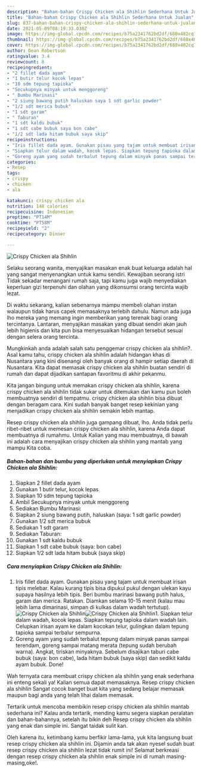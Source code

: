 ```yaml
---
description: "Bahan-bahan Crispy Chicken ala Shihlin Sederhana Untuk Jualan"
title: "Bahan-bahan Crispy Chicken ala Shihlin Sederhana Untuk Jualan"
slug: 837-bahan-bahan-crispy-chicken-ala-shihlin-sederhana-untuk-jualan
date: 2021-05-09T08:19:33.030Z
image: https://img-global.cpcdn.com/recipes/b75a2341762bd2df/680x482cq70/crispy-chicken-ala-shihlin-foto-resep-utama.jpg
thumbnail: https://img-global.cpcdn.com/recipes/b75a2341762bd2df/680x482cq70/crispy-chicken-ala-shihlin-foto-resep-utama.jpg
cover: https://img-global.cpcdn.com/recipes/b75a2341762bd2df/680x482cq70/crispy-chicken-ala-shihlin-foto-resep-utama.jpg
author: Dean Robertson
ratingvalue: 3.4
reviewcount: 8
recipeingredient:
- "2 fillet dada ayam"
- "1 butir telur kocok lepas"
- "10 sdm tepung tapioka"
- "Secukupnya minyak untuk menggoreng"
- " Bumbu Marinasi"
- "2 siung bawang putih haluskan saya 1 sdt garlic powder"
- "1/2 sdt merica bubuk"
- "1 sdt garam"
- " Taburan"
- "1 sdt kaldu bubuk"
- "1 sdt cabe bubuk saya bon cabe"
- "1/2 sdt lada hitam bubuk saya skip"
recipeinstructions:
- "Iris fillet dada ayam. Gunakan pisau yang tajam untuk membuat irisan tipis melebar. Kalau kurang tipis bisa dipukul pukul dengan ulekan kayu supaya hasilnya lebih tipis. Beri bumbu marinasi bawang putih halus, garam dan merica. Ratakan. Diamkan selama 10-15 menit (kalau mau lebih lama dimarinasi, simpan di kulkas dalam wadah tertutup)."
- "Siapkan telur dalam wadah, kocok lepas. Siapkan tepung tapioka dalam wadah lain. Celupkan irisan ayam ke dalam kocokan telur, gulingkan dalam tepung tapioka sampai terbalur sempurna."
- "Goreng ayam yang sudah terbalut tepung dalam minyak panas sampai terendam, goreng sampai matang merata (tepung sudah berubah warna). Angkat, tiriskan minyaknya. Sebelum disajikan taburi cabe bubuk (saya: bon cabe), lada hitam bubuk (saya skip) dan sedikit kaldu ayam bubuk. Done!"
categories:
- Resep
tags:
- crispy
- chicken
- ala

katakunci: crispy chicken ala 
nutrition: 148 calories
recipecuisine: Indonesian
preptime: "PT14M"
cooktime: "PT58M"
recipeyield: "2"
recipecategory: Dinner

---
```



![Crispy Chicken ala Shihlin](https://img-global.cpcdn.com/recipes/b75a2341762bd2df/680x482cq70/crispy-chicken-ala-shihlin-foto-resep-utama.jpg)

Selaku seorang wanita, menyajikan masakan enak buat keluarga adalah hal yang sangat menyenangkan untuk kamu sendiri. Kewajiban seorang istri Tidak sekadar menangani rumah saja, tapi kamu juga wajib menyediakan keperluan gizi terpenuhi dan olahan yang dikonsumsi orang tercinta wajib lezat.

Di waktu  sekarang, kalian sebenarnya mampu membeli olahan instan walaupun tidak harus capek memasaknya terlebih dahulu. Namun ada juga lho mereka yang memang ingin memberikan yang terenak bagi orang tercintanya. Lantaran, menyajikan masakan yang dibuat sendiri akan jauh lebih higienis dan kita pun bisa menyesuaikan hidangan tersebut sesuai dengan selera orang tercinta. 



Mungkinkah anda adalah salah satu penggemar crispy chicken ala shihlin?. Asal kamu tahu, crispy chicken ala shihlin adalah hidangan khas di Nusantara yang kini disenangi oleh banyak orang di hampir setiap daerah di Nusantara. Kita dapat memasak crispy chicken ala shihlin buatan sendiri di rumah dan dapat dijadikan santapan favoritmu di akhir pekanmu.

Kita jangan bingung untuk memakan crispy chicken ala shihlin, karena crispy chicken ala shihlin tidak sukar untuk ditemukan dan kamu pun boleh membuatnya sendiri di tempatmu. crispy chicken ala shihlin bisa dibuat dengan beragam cara. Kini sudah banyak banget resep kekinian yang menjadikan crispy chicken ala shihlin semakin lebih mantap.

Resep crispy chicken ala shihlin juga gampang dibuat, lho. Anda tidak perlu ribet-ribet untuk memesan crispy chicken ala shihlin, karena Anda dapat membuatnya di rumahmu. Untuk Kalian yang mau membuatnya, di bawah ini adalah cara menyajikan crispy chicken ala shihlin yang mantab yang mampu Kita coba.

<!--inarticleads1-->

##### Bahan-bahan dan bumbu yang diperlukan untuk menyiapkan Crispy Chicken ala Shihlin:

1. Siapkan 2 fillet dada ayam
1. Gunakan 1 butir telur, kocok lepas
1. Siapkan 10 sdm tepung tapioka
1. Ambil Secukupnya minyak untuk menggoreng
1. Sediakan  Bumbu Marinasi:
1. Siapkan 2 siung bawang putih, haluskan (saya: 1 sdt garlic powder)
1. Gunakan 1/2 sdt merica bubuk
1. Sediakan 1 sdt garam
1. Sediakan  Taburan:
1. Gunakan 1 sdt kaldu bubuk
1. Siapkan 1 sdt cabe bubuk (saya: bon cabe)
1. Siapkan 1/2 sdt lada hitam bubuk (saya skip)




<!--inarticleads2-->

##### Cara menyiapkan Crispy Chicken ala Shihlin:

1. Iris fillet dada ayam. Gunakan pisau yang tajam untuk membuat irisan tipis melebar. Kalau kurang tipis bisa dipukul pukul dengan ulekan kayu supaya hasilnya lebih tipis. Beri bumbu marinasi bawang putih halus, garam dan merica. Ratakan. Diamkan selama 10-15 menit (kalau mau lebih lama dimarinasi, simpan di kulkas dalam wadah tertutup).
<img src="https://img-global.cpcdn.com/steps/52918b3cf71d88b7/160x128cq70/crispy-chicken-ala-shihlin-langkah-memasak-1-foto.jpg" alt="Crispy Chicken ala Shihlin"><img src="https://img-global.cpcdn.com/steps/f91759ce06af8fff/160x128cq70/crispy-chicken-ala-shihlin-langkah-memasak-1-foto.jpg" alt="Crispy Chicken ala Shihlin">1. Siapkan telur dalam wadah, kocok lepas. Siapkan tepung tapioka dalam wadah lain. Celupkan irisan ayam ke dalam kocokan telur, gulingkan dalam tepung tapioka sampai terbalur sempurna.
1. Goreng ayam yang sudah terbalut tepung dalam minyak panas sampai terendam, goreng sampai matang merata (tepung sudah berubah warna). Angkat, tiriskan minyaknya. Sebelum disajikan taburi cabe bubuk (saya: bon cabe), lada hitam bubuk (saya skip) dan sedikit kaldu ayam bubuk. Done!




Wah ternyata cara membuat crispy chicken ala shihlin yang enak sederhana ini enteng sekali ya! Kalian semua dapat memasaknya. Resep crispy chicken ala shihlin Sangat cocok banget buat kita yang sedang belajar memasak maupun bagi anda yang telah lihai dalam memasak.

Tertarik untuk mencoba membikin resep crispy chicken ala shihlin mantab sederhana ini? Kalau anda tertarik, mending kamu segera siapkan peralatan dan bahan-bahannya, setelah itu bikin deh Resep crispy chicken ala shihlin yang enak dan simple ini. Sangat taidak sulit kan. 

Oleh karena itu, ketimbang kamu berfikir lama-lama, yuk kita langsung buat resep crispy chicken ala shihlin ini. Dijamin anda tak akan nyesel sudah buat resep crispy chicken ala shihlin lezat tidak rumit ini! Selamat berkreasi dengan resep crispy chicken ala shihlin enak simple ini di rumah masing-masing,oke!.

